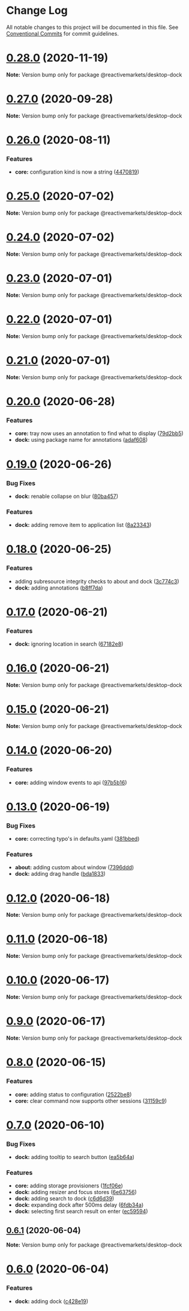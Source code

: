 # Change Log

All notable changes to this project will be documented in this file.
See [Conventional Commits](https://conventionalcommits.org) for commit guidelines.

# [0.28.0](https://github.com/reactivemarkets/desktop/compare/v0.27.0...v0.28.0) (2020-11-19)

**Note:** Version bump only for package @reactivemarkets/desktop-dock





# [0.27.0](https://github.com/reactivemarkets/desktop/compare/v0.26.0...v0.27.0) (2020-09-28)

**Note:** Version bump only for package @reactivemarkets/desktop-dock





# [0.26.0](https://github.com/reactivemarkets/desktop/compare/v0.25.0...v0.26.0) (2020-08-11)


### Features

* **core:** configuration kind is now a string ([4470819](https://github.com/reactivemarkets/desktop/commit/44708192f871ea4f5f8071edaf1e72005de3b606))





# [0.25.0](https://github.com/reactivemarkets/desktop/compare/v0.24.0...v0.25.0) (2020-07-02)

**Note:** Version bump only for package @reactivemarkets/desktop-dock





# [0.24.0](https://github.com/reactivemarkets/desktop/compare/v0.23.2...v0.24.0) (2020-07-02)

**Note:** Version bump only for package @reactivemarkets/desktop-dock





# [0.23.0](https://github.com/reactivemarkets/desktop/compare/v0.22.0...v0.23.0) (2020-07-01)

**Note:** Version bump only for package @reactivemarkets/desktop-dock





# [0.22.0](https://github.com/reactivemarkets/desktop/compare/v0.21.0...v0.22.0) (2020-07-01)

**Note:** Version bump only for package @reactivemarkets/desktop-dock





# [0.21.0](https://github.com/reactivemarkets/desktop/compare/v0.20.0...v0.21.0) (2020-07-01)

**Note:** Version bump only for package @reactivemarkets/desktop-dock





# [0.20.0](https://github.com/reactivemarkets/desktop/compare/v0.19.0...v0.20.0) (2020-06-28)


### Features

* **core:** tray now uses an annotation to find what to display ([79d2bb5](https://github.com/reactivemarkets/desktop/commit/79d2bb5abbf969cecdcc70b2742508320b50d22e))
* **dock:** using package name for annotations ([adaf608](https://github.com/reactivemarkets/desktop/commit/adaf608cab78315f07ed4be85cb2842df32e0539))





# [0.19.0](https://github.com/reactivemarkets/desktop/compare/v0.18.0...v0.19.0) (2020-06-26)


### Bug Fixes

* **dock:** renable collapse on blur ([80ba457](https://github.com/reactivemarkets/desktop/commit/80ba457e7f915d62bc9e6c7107e29c5deb1474e0))


### Features

* **dock:** adding remove item to application list ([8a23343](https://github.com/reactivemarkets/desktop/commit/8a233438d0cac6e29179b1808793245d19d62255))





# [0.18.0](https://github.com/reactivemarkets/desktop/compare/v0.17.0...v0.18.0) (2020-06-25)


### Features

* adding subresource integrity checks to about and dock ([3c774c3](https://github.com/reactivemarkets/desktop/commit/3c774c3da56ece4bb9f4174da05f9a2137ae9a97))
* **dock:** adding annotations ([b8ff7da](https://github.com/reactivemarkets/desktop/commit/b8ff7da202f6d5010eb83ac18361a4e1177cb26d))





# [0.17.0](https://github.com/reactivemarkets/desktop/compare/v0.16.0...v0.17.0) (2020-06-21)


### Features

* **dock:** ignoring location in search ([67182e8](https://github.com/reactivemarkets/desktop/commit/67182e86618564fec85ede6525710cc22ac199ae))





# [0.16.0](https://github.com/reactivemarkets/desktop/compare/v0.15.0...v0.16.0) (2020-06-21)

**Note:** Version bump only for package @reactivemarkets/desktop-dock





# [0.15.0](https://github.com/reactivemarkets/desktop/compare/v0.14.0...v0.15.0) (2020-06-21)

**Note:** Version bump only for package @reactivemarkets/desktop-dock





# [0.14.0](https://github.com/reactivemarkets/desktop/compare/v0.13.0...v0.14.0) (2020-06-20)


### Features

* **core:** adding window events to api ([97b5b16](https://github.com/reactivemarkets/desktop/commit/97b5b1676d6ff40f7d2a2df6431e3940a1081c16))





# [0.13.0](https://github.com/reactivemarkets/desktop/compare/v0.12.0...v0.13.0) (2020-06-19)


### Bug Fixes

* **core:** correcting typo's in defaults.yaml ([381bbed](https://github.com/reactivemarkets/desktop/commit/381bbede2e3ab996156c89daa3f7f7b2b3f01416))


### Features

* **about:** adding custom about window ([7396ddd](https://github.com/reactivemarkets/desktop/commit/7396ddd4b047c035d4f3c0d1a974bcde619f39c0))
* **dock:** adding drag handle ([bda1833](https://github.com/reactivemarkets/desktop/commit/bda1833c74e92c154ffa1145cb057d21fda7e02d))





# [0.12.0](https://github.com/reactivemarkets/desktop/compare/v0.11.0...v0.12.0) (2020-06-18)

**Note:** Version bump only for package @reactivemarkets/desktop-dock





# [0.11.0](https://github.com/reactivemarkets/desktop/compare/v0.10.0...v0.11.0) (2020-06-18)

**Note:** Version bump only for package @reactivemarkets/desktop-dock





# [0.10.0](https://github.com/reactivemarkets/desktop/compare/v0.9.0...v0.10.0) (2020-06-17)

**Note:** Version bump only for package @reactivemarkets/desktop-dock





# [0.9.0](https://github.com/reactivemarkets/desktop/compare/v0.8.0...v0.9.0) (2020-06-17)

**Note:** Version bump only for package @reactivemarkets/desktop-dock





# [0.8.0](https://github.com/reactivemarkets/desktop/compare/v0.7.0...v0.8.0) (2020-06-15)


### Features

* **core:** adding status to configuration ([2522be8](https://github.com/reactivemarkets/desktop/commit/2522be8b3ff3448b9ffed63d6d0afb8592345fa9))
* **core:** clear command now supports other sessions ([31159c9](https://github.com/reactivemarkets/desktop/commit/31159c9fd58b1dafd0cec3b030a1f704ac3dd603))





# [0.7.0](https://github.com/reactivemarkets/desktop/compare/v0.6.1...v0.7.0) (2020-06-10)


### Bug Fixes

* **dock:** adding tooltip to search button ([ea5b64a](https://github.com/reactivemarkets/desktop/commit/ea5b64a5a2c7084e3dcca12d22064a9e02e5b721))


### Features

* **core:** adding storage provisioners ([1fcf06e](https://github.com/reactivemarkets/desktop/commit/1fcf06e8460a99d6ad91686d0d544f09046486ac))
* **dock:** adding resizer and focus stores ([6e63756](https://github.com/reactivemarkets/desktop/commit/6e63756adeec33eed0a92cd3d7e61c90886e53ec))
* **dock:** adding search to dock ([c6d6d39](https://github.com/reactivemarkets/desktop/commit/c6d6d390a7348e6c4be15ce40dc1ec28d8bb843b))
* **dock:** expanding dock after 500ms delay ([6fdb34a](https://github.com/reactivemarkets/desktop/commit/6fdb34a14311ddb2541736cd3e2c0be1ce3589b8))
* **dock:** selecting first search result on enter ([ec59594](https://github.com/reactivemarkets/desktop/commit/ec5959431251c0b9b8c45344c534d994f97838dc))





## [0.6.1](https://github.com/reactivemarkets/desktop/compare/v0.6.0...v0.6.1) (2020-06-04)

**Note:** Version bump only for package @reactivemarkets/desktop-dock





# [0.6.0](https://github.com/reactivemarkets/desktop/compare/v0.5.2...v0.6.0) (2020-06-04)


### Features

* **dock:** adding dock ([c428e19](https://github.com/reactivemarkets/desktop/commit/c428e19f0d0a5830deb14d7e1214d470bda21da0))
